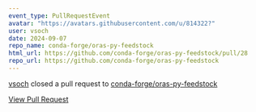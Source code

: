 ```yaml
---
event_type: PullRequestEvent
avatar: "https://avatars.githubusercontent.com/u/814322?"
user: vsoch
date: 2024-09-07
repo_name: conda-forge/oras-py-feedstock
html_url: https://github.com/conda-forge/oras-py-feedstock/pull/28
repo_url: https://github.com/conda-forge/oras-py-feedstock
---
```


<a href='https://github.com/vsoch' target='_blank'>vsoch</a> closed a pull request to <a href='https://github.com/conda-forge/oras-py-feedstock' target='_blank'>conda-forge/oras-py-feedstock</a>

<a href='https://github.com/conda-forge/oras-py-feedstock/pull/28' target='_blank'>View Pull Request</a>